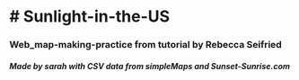 <h1> # Sunlight-in-the-US </h1>
<h3>Web_map-making-practice from tutorial by Rebecca Seifried  </h3>
<h5>Made by sarah with CSV data from simpleMaps and Sunset-Sunrise.com</h5>
